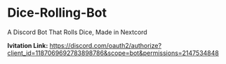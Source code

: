 # Dice-Rolling-Bot
A Discord Bot That Rolls Dice, Made in Nextcord

**Ivitation Link:**
https://discord.com/oauth2/authorize?client_id=1187069692783898786&scope=bot&permissions=2147534848
